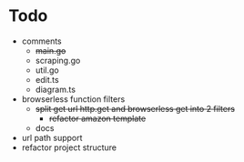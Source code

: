 # Todo
- comments
    - ~~main.go~~
    - scraping.go
    - util.go
    - edit.ts
    - diagram.ts
- browserless function filters
    - ~~split get url http.get and browserless get into 2 filters~~
        - ~~refactor amazon template~~
    - docs
- url path support
- refactor project structure